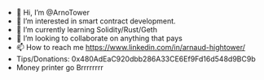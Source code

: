 - 👋 Hi, I’m @ArnoTower
- 👀 I’m interested in smart contract development.
- 🌱 I’m currently learning Solidity/Rust/Geth
- 💞️ I’m looking to collaborate on anything that pays 
- 📫 How to reach me https://www.linkedin.com/in/arnaud-hightower/
- Tips/Donations: 0x480AdEaC920dbb286A33CE6Ef9Fd16d548d9BC9b
- Money printer go Brrrrrrrr

<!---
ArnoTower/ArnoTower is a ✨ special ✨ repository because its `README.md` (this file) appears on your GitHub profile.
You can click the Preview link to take a look at your changes.
--->
